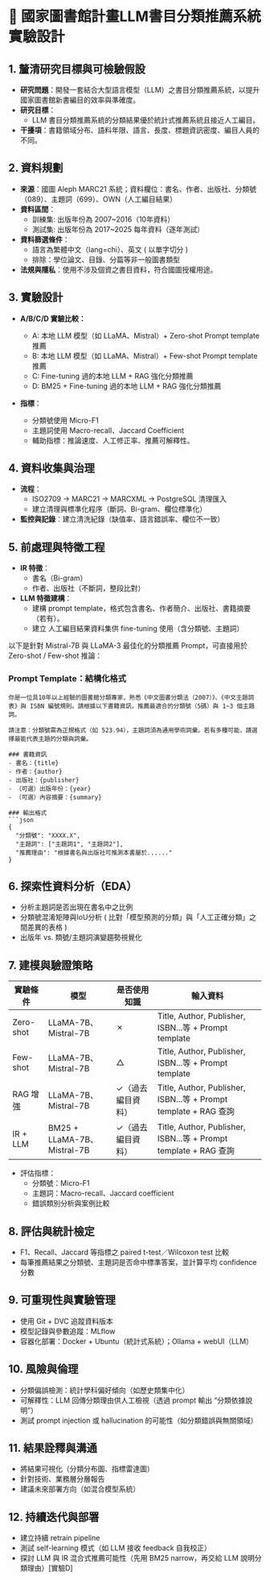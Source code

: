 
# 📘 國家圖書館計畫LLM書目分類推薦系統實驗設計

## 1. 釐清研究目標與可檢驗假設
- **研究問題**：開發一套結合大型語言模型（LLM）之書目分類推薦系統，以提升國家圖書館新書編目的效率與準確度。
- **研究目標**：
  - LLM 書目分類推薦系統的分類結果優於統計式推薦系統且接近人工編目。
- **干擾項**：書籍領域分布、語料年限、語言、長度、標題資訊密度、編目人員的不同。

## 2. 資料規劃
- **來源**：國圖 Aleph MARC21 系統；資料欄位：書名、作者、出版社、分類號（089）、主題詞（699）、OWN（人工編目結果）
- **資料區間**：
  - 訓練集: 出版年份為 2007~2016（10年資料）
  - 測試集: 出版年份為 2017~2025 每年資料（逐年測試）
- **資料篩選條件**：
  - 語言為繁體中文（lang=chi）、英文 ( 以單字切分 )
  - 排除：學位論文、目錄、分篇等非一般圖書類型
- **法規與隱私**：使用不涉及個資之書目資料，符合國圖授權用途。

## 3. 實驗設計
- **A/B/C/D 實驗比較：**
  - A: 本地 LLM 模型（如 LLaMA、Mistral）+ Zero-shot Prompt template 推薦
  - B: 本地 LLM 模型（如 LLaMA、Mistral）+ Few-shot Prompt template 推薦
  - C: Fine-tuning 過的本地 LLM + RAG 強化分類推薦
  - D: BM25 + Fine-tuning 過的本地 LLM + RAG 強化分類推薦

- **指標**：
  - 分類號使用 Micro-F1
  - 主題詞使用 Macro-recall、Jaccard Coefficient
  - 輔助指標：推論速度、人工修正率、推薦可解釋性。

## 4. 資料收集與治理
- **流程**：
  - ISO2709 → MARC21 → MARCXML → PostgreSQL 清理匯入
  - 建立清理與標準化程序（斷詞、Bi-gram、欄位標準化）
- **監控與記錄**：建立清洗紀錄（缺值率、語言錯誤率、欄位不一致）

## 5. 前處理與特徵工程
- **IR 特徵**：
  - 書名（Bi-gram）
  - 作者、出版社（不斷詞，整段比對）
- **LLM 特徵建構**：
  - 建構 prompt template，格式包含書名、作者簡介、出版社、書籍摘要（若有）。
  - 建立 人工編目結果資料集供 fine-tuning 使用（含分類號、主題詞）

以下是針對 Mistral-7B 與 LLaMA-3 最佳化的分類推薦 Prompt，可直接用於 Zero-shot / Few-shot 推論：

### Prompt Template：結構化格式

```
你是一位具10年以上經驗的圖書館分類專家，熟悉《中文圖書分類法（2007）》、《中文主題詞表》與 ISBN 編號規則。請根據以下書籍資訊，推薦最適合的分類號（5碼）與 1~3 個主題詞。

請注意：分類號需為正規格式（如 523.94），主題詞須為通用學術詞彙。若有多種可能，請選擇最能代表主題的分類與詞彙。

### 書籍資訊
- 書名：{title}
- 作者：{author}
- 出版社：{publisher}
- （可選）出版年份：{year}
- （可選）內容摘要：{summary}

### 輸出格式
```json
{
  "分類號": "XXXX.X",
  "主題詞": ["主題詞1", "主題詞2"],
  "推薦理由": "根據書名與出版社可推測本書屬於......"
}
```

## 6. 探索性資料分析（EDA）
- 分析主題詞是否出現在書名中之比例
- 分類號混淆矩陣與IoU分析 ( 比對「模型預測的分類」與「人工正確分類」之間差異的表格 )
- 出版年 vs. 類號/主題詞演變趨勢視覺化

## 7. 建模與驗證策略

| 實驗條件 | 模型 | 是否使用知識 | 輸入資料 |
|----------|------|--------------|----------|
| Zero-shot | LLaMA-7B、Mistral-7B | ✗ | Title, Author, Publisher, ISBN...等 + Prompt template |
| Few-shot | LLaMA-7B、Mistral-7B | △ | Title, Author, Publisher, ISBN...等 + Prompt template |
| RAG 增強 | LLaMA-7B、Mistral-7B | ✓（過去編目資料） | Title, Author, Publisher, ISBN...等 + Prompt template + RAG 查詢 |
| IR + LLM | BM25 + LLaMA-7B、Mistral-7B | ✓（過去編目資料） | Title, Author, Publisher, ISBN...等 + Prompt template + RAG 查詢 |

- 評估指標：
  - 分類號：Micro-F1
  - 主題詞：Macro-recall、Jaccard coefficient
  - 錯誤類別分析與案例比較
## 8. 評估與統計檢定
- F1、Recall、Jaccard 等指標之 paired t-test／Wilcoxon test 比較
- 每筆推薦結果之分類號、主題詞是否命中標準答案，並計算平均 confidence 分數

## 9. 可重現性與實驗管理
- 使用 Git + DVC 追蹤資料版本
- 模型記錄與參數追蹤：MLflow
- 容器化部署：Docker + Ubuntu（統計式系統）；Ollama + webUI（LLM）

## 10. 風險與倫理
- 分類偏誤檢測：統計學科偏好傾向（如歷史類集中化）
- 可解釋性：LLM 回傳分類理由供人工檢視（透過 prompt 輸出 “分類依據說明”）
- 測試 prompt injection 或 hallucination 的可能性（如分類錯誤與無關領域）

## 11. 結果詮釋與溝通
- 將結果可視化（分類分布圖、指標雷達圖）
- 針對技術、業務層分層報告
- 建議未來部署方向（如混合模型系統）

## 12. 持續迭代與部署
- 建立持續 retrain pipeline
- 測試 self-learning 模式（如 LLM 接收 feedback 自我校正）
- 探討 LLM 與 IR 混合式推薦可能性（先用 BM25 narrow，再交給 LLM 說明分類理由）[實驗D]
